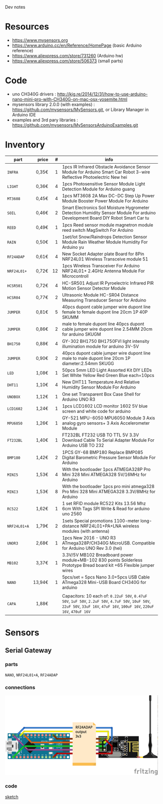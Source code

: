 Dev notes

Resources
=========

- https://www.mysensors.org
- https://www.arduino.cc/en/Reference/HomePage (basic Arduino reference)
- https://www.aliexpress.com/store/731260 (Arduino hw)
- https://www.aliexpress.com/store/506373 (small parts)

Code
====

- uno CH340G drivers : http://kig.re/2014/12/31/how-to-use-arduino-nano-mini-pro-with-CH340G-on-mac-osx-yosemite.html
- mysensors library 2.0.0 (with examples) : https://github.com/mysensors/MySensors.git, or Library Manager in Arduino IDE
- examples and 3rd pary libraries : https://github.com/mysensors/MySensorsArduinoExamples.git

Inventory 
=========

 part        | price  |  # | info
 ----------- | ------:| --:| ----
`INFRA`      |  0,35€ |  1 | 1pcs IR Infrared Obstacle Avoidance Sensor Module for Arduino Smart Car Robot 3-wire Reflective Photoelectric New hei
`LIGHT`      |  0,36€ |  4 | 1pcs Photosensitive Sensor Module Light Detection Module for Arduino guang
`MT3608`     |  0,45€ |  4 | 1pcs MT3608 2A Max DC-DC Step Up Power Module Booster Power Module For Arduino
`SOIL`       |  0,46€ |  2 | Smart Electronics Soil Moisture Hygrometer Detection Humidity Sensor Module For arduino Development Board DIY Robot Smart Car tu
`REED`       |  0,49€ |  1 | 1pcs Reed sensor module magnetron module reed switch MagSwitch For Arduino
`RAIN`       |  0,50€ |  1 | 1set/lot Snow/Raindrops Detection Sensor Module Rain Weather Module Humidity For Arduino yu
`RF24ADAP`   |  0,61€ |  4 | New Socket Adapter plate Board for 8Pin NRF24L01 Wireless Transceive module 51
`NRF24L01+`  |  0,72€ | 12 | 1pcs Wireless Transceiver For Arduino NRF24L01+ 2.4GHz Antenna Module For Microcontroll
`HCSR501`    |  0,72€ |  4 | HC-SR501 Adjust IR Pyroelectric Infrared PIR Motion Sensor Detector Module
`HCSR04`     |  0,77€ |  2 | Ultrasonic Module HC-SR04 Distance Measuring Transducer Sensor for Arduino
`JUMPER`     |  0,81€ |  5 | 40pcs dupont cable jumper wire dupont line female to female dupont line 20cm 1P 40P SKUMM
`JUMPER`     |  0,86€ |  2 | male to female dupont line 40pcs dupont cable jumper wire dupont line 2.54MM 20cm for arduino SKUGM
`BH1750`     |  0,88€ |  4 | GY-302 BH1750 BH1750FVI light intensity illumination module for arduino 3V-5V
`JUMPER`     |  0,90€ |  2 | 40pcs dupont cable jumper wire dupont line male to male dupont line 20cm 1P diameter:2.54mm SKUGG
`LED`        |  1,08€ |  1 | 50pcs 5mm LED Light Assorted Kit DIY LEDs Set White Yellow Red Green Blue each=10pcs
`DHT11`      |  1,10€ |  4 | New DHT11 Temperature And Relative Humidity Sensor Module For Arduino
`UNOBOX`     |  1,12€ |  1 | One set Transparent Box Case Shell for Arduino UNO R3
`LCD1602`    |  1,24€ |  1 | 1pcs LCD1602 LCD monitor 1602 5V blue screen and white code for arduino
`MPU6050`    |  1,26€ |  1 | GY-521 MPU-6050 MPU6050 Module 3 Axis analog gyro sensors+ 3 Axis Accelerometer Module
`FT232BL`    |  1,40€ |  1 | FT232BL FT232 USB TO TTL 5V 3.3V Download Cable To Serial Adapter Module For Arduino USB TO 232
`BMP180`     |  1,42€ |  2 | 1PCS GY-68 BMP180 Replace BMP085 Digital Barometric Pressure Sensor Module For Arduino
`MINI5`      |  1,53€ |  4 | With the bootloader 1pcs ATMEGA328P Pro Mini 328 Mini ATMEGA328 5V/16MHz for Arduino
`MINI3`      |  1,53€ |  8 | With the bootloader 1pcs pro mini atmega328 Pro Mini 328 Mini ATMEGA328 3.3V/8MHz for Arduino
`RC522`      |  1,62€ |  1 | 1 set RFID module RC522 Kits 13.56 Mhz 6cm With Tags SPI Write & Read for arduino uno 2560
`NRF24L01+A` |  1,79€ |  2 | 1sets Special promotions 1100-meter long-distance NRF24L01+PA+LNA wireless modules (with antenna)
`UNOR3`      |  2,68€ |  1 | 1pcs New 2016 - UNO R3 ATmega328P/CH340G MicroUSB. Compatible for Arduino UNO Rev 3.0 (hei)
`MB102`      |  3,37€ |  1 | 3.3V/5V MB102 Breadboard power module+MB-102 830 points Solderless Prototype Bread board kit +65 Flexible jumper wires
`NANO`       | 13,94€ |  1 | 5pcs/set = 5pcs Nano 3.0+5pcs USB Cable ATmega328 Mini-USB Board CH340G for arduino
             |        |    |
`CAPA`       |  1,88€ |    | Capacitors: 10 each of: `0.22uF 50V`, `0.47uF 50V`, `1uF 50V`, `2.2uF 50V`, `4.7uF 50V`, `10uF 50V`, `22uF 50V`, `33uF 16V`, `47uF 16V`, `100uF 16V`, `220uF 16V`, `470uF 16V`

Sensors
=======

Serial Gateway
--------------

### parts 

`NANO`, `NRF24L01+A`, `RF24ADAP`

### connections

![breadboard view](ms-serial-gateway/ms-serial-gateway.png)

### code

[sketch](ms-serial-gateway/ms-serial-gateway.ino)





